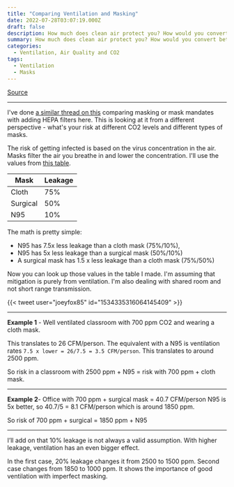 ```yaml
---
title: "Comparing Ventilation and Masking"
date: 2022-07-28T03:07:19.000Z
draft: false
description: How much does clean air protect you? How would you convert between mask types and CO2 levels? Here are the calculations. I'll deal with one-way masking.
summary: How much does clean air protect you? How would you convert between mask types and CO2 levels? I'll deal with one-way masking.
categories:
  - Ventilation, Air Quality and CO2
tags:
  - Ventilation
  - Masks
---
```

[Source](https://twitter.com/joeyfox85/status/1552490859869995008)

---

I've done [a similar thread on this](/tweets/masks-vs-ventilation/) comparing masking or mask mandates with adding HEPA filters here. This is looking at it from a different perspective - what's your risk at different CO2 levels and different types of masks.

The risk of getting infected is based on the virus concentration in the air. Masks filter the air you breathe in and lower the concentration. I'll use the values from [this table](https://twitter.com/brosseau_lisa/status/1449409318412079108).

|Mask|Leakage|
|-|-|
|Cloth|75%|
|Surgical|50%|
|N95|10%|

The math is pretty simple: 

- N95 has 7.5x less leakage than a cloth mask (75%/10%), 
- N95 has 5x less leakage than a surgical mask (50%/10%)
- A surgical mask has 1.5 x less leakage than a cloth mask (75%/50%)

Now you can look up those values in the table I made. I'm assuming that mitigation is purely from ventilation. I'm also dealing with shared room and not short range transmission.

{{< tweet user="joeyfox85" id="1534335316064145409" >}}

---

**Example 1** - Well ventilated classroom with 700 ppm CO2 and wearing a cloth mask.

This translates to 26 CFM/person. The equivalent with a N95 is ventilation rates `7.5 x lower = 26/7.5 = 3.5 CFM/person`. This translates to around 2500 ppm.

So risk in a classroom with 2500 ppm + N95 = risk with 700 ppm + cloth mask.

---

**Example 2**- Office with 700 ppm + surgical mask = 40.7 CFM/person
N95 is 5x better, so 40.7/5 = 8.1 CFM/person which is around 1850 ppm.

So risk of 700 ppm + surgical = 1850 ppm + N95

---

I’ll add on that 10% leakage is not always a valid assumption. With higher leakage, ventilation has an even bigger effect.

In the first case, 20% leakage changes it from 2500 to 1500 ppm. Second case changes from 1850 to 1000 ppm. It shows the importance of good ventilation with imperfect masking. 
